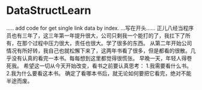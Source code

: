 # DataStructLearn
.....
add code for get single link data by index.
...写在开头......
正儿八经当程序员也有三年了，这三年第一年提升很大，公司只剩我一个能打的了，我扛下了所有，在那个过程中压力很大，责任也很大。学了很多的东西。
从第二年开始公司情况有所好转，我自己也就松懈下来了，这两年书看了很多，但是都看的很散。几乎没有认真的看完一本书。每每想到这里都觉得很慌张。
早晚一天，年轻人得卷死我。
希望这一切从今天开始改变，看书之前要认真思考：
1.我需要看什么书。
2.我为什么要看这本书。
确定了看哪本书后，就无论如何要把它看完，绝对不能半途而废。